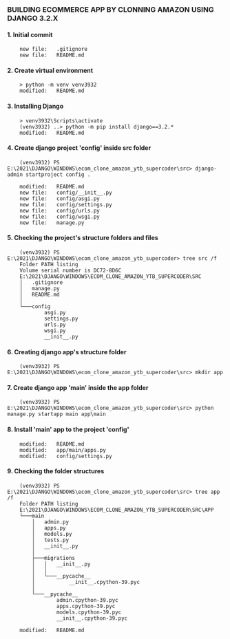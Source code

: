 ### BUILDING ECOMMERCE APP BY CLONNING AMAZON USING DJANGO 3.2.X

#### 1. Initial commit

        new file:   .gitignore
        new file:   README.md

#### 2. Create virtual environment

	    > python -m venv venv3932
	    modified:   README.md

#### 3. Installing Django

	    > venv3932\Scripts\activate
	    (venv3932) ..> python -m pip install django==3.2.*
	    modified:   README.md

#### 4. Create django project 'config' inside src folder

	    (venv3932) PS E:\2021\DJANGO\WINDOWS\ecom_clone_amazon_ytb_supercoder\src> django-admin startproject config .

        modified:   README.md
        new file:   config/__init__.py
        new file:   config/asgi.py
        new file:   config/settings.py
        new file:   config/urls.py
        new file:   config/wsgi.py
        new file:   manage.py

#### 5. Checking the project's structure folders and files

        (venv3932) PS E:\2021\DJANGO\WINDOWS\ecom_clone_amazon_ytb_supercoder> tree src /f
		Folder PATH listing
		Volume serial number is DC72-8D6C
		E:\2021\DJANGO\WINDOWS\ECOM_CLONE_AMAZON_YTB_SUPERCODER\SRC
		│   .gitignore
		│   manage.py
		│   README.md
		│
		└───config
		        asgi.py
		        settings.py
		        urls.py
		        wsgi.py
		        __init__.py

#### 6. Creating django app's structure folder

        (venv3932) PS E:\2021\DJANGO\WINDOWS\ecom_clone_amazon_ytb_supercoder\src> mkdir app

#### 7. Create django app 'main' inside the app folder

        (venv3932) PS E:\2021\DJANGO\WINDOWS\ecom_clone_amazon_ytb_supercoder\src> python manage.py startapp main app\main


#### 8. Install 'main' app to the project 'config'

        modified:   README.md
        modified:   app/main/apps.py
        modified:   config/settings.py


#### 9. Checking the folder structures

        (venv3932) PS E:\2021\DJANGO\WINDOWS\ecom_clone_amazon_ytb_supercoder\src> tree app /f
        Folder PATH listing
        E:\2021\DJANGO\WINDOWS\ECOM_CLONE_AMAZON_YTB_SUPERCODER\SRC\APP
		└───main
		    │   admin.py
		    │   apps.py
		    │   models.py
		    │   tests.py
		    │   __init__.py
		    │
		    ├───migrations
		    │   │   __init__.py
		    │   │
		    │   └───__pycache__
		    │           __init__.cpython-39.pyc
		    │
		    └───__pycache__
		            admin.cpython-39.pyc
		            apps.cpython-39.pyc
		            models.cpython-39.pyc
		            __init__.cpython-39.pyc

        modified:   README.md





















































































































































































































